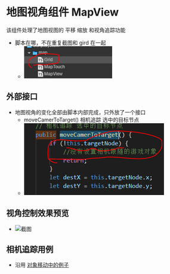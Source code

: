 # 地图视角组件 MapView

该组件处理了地图视图的 平移 缩放 和视角追踪功能
- 脚本在哪，不在重复截图和 gird 在一起
  - ![截图](img/wheregird.PNG)

## 外部接口

- 地图视角的变化全部由脚本内部完成，只外放了一个接口
  - moveCamerToTarget() 相机追踪 选中的目标节点
  - ![截图](img/movecanmer.PNG)

## 视角控制效果预览

- ![截图](img/view.gif)

## 相机追踪用例

- 沿用 [对象移动中的例子](../obj/OBJMovement.md)